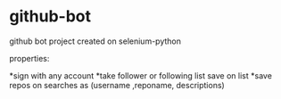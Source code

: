 # github-bot
github bot project created on selenium-python

properties:

*sign with any account
*take follower or following list save on list
*save repos on searches as (username ,reponame, descriptions)

